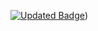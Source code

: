 [![Updated Badge](https://badges.pufler.dev/updated/puf17640/git-badges)](https://badges.pufler.dev/updated/{Mysthogann}/{Mysthogann}))
